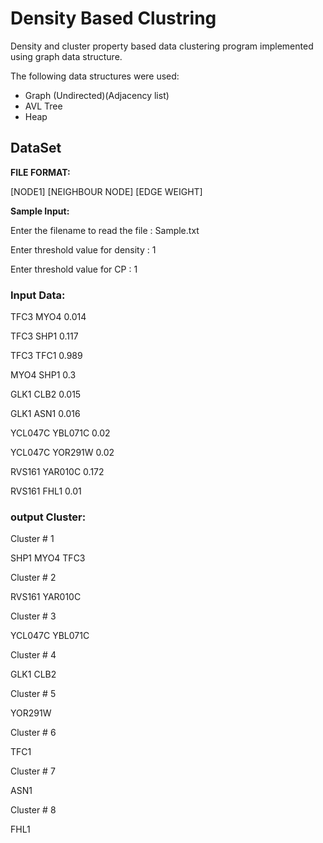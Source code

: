 # Density Based Clustring

Density and cluster property based data clustering program implemented using graph data structure.

The following data structures were used: 
- Graph (Undirected)(Adjacency list)
- AVL Tree
- Heap

## DataSet

<b> FILE FORMAT: </b>

[NODE1] [NEIGHBOUR NODE] [EDGE WEIGHT]

<b> Sample Input: </b>

Enter the filename to read the file : Sample.txt

Enter threshold value for density : 1

Enter threshold value for CP : 1




### Input Data:

TFC3	MYO4	0.014

TFC3	SHP1	0.117

TFC3	TFC1	0.989

MYO4	SHP1	0.3

GLK1	CLB2	0.015

GLK1	ASN1	0.016

YCL047C	YBL071C	0.02

YCL047C	YOR291W	0.02

RVS161	YAR010C	0.172

RVS161	FHL1	0.01




### output Cluster:

Cluster # 1

SHP1	MYO4	TFC3	

Cluster # 2

RVS161	YAR010C	

Cluster # 3

YCL047C	YBL071C	

Cluster # 4

GLK1	CLB2	

Cluster # 5

YOR291W	

Cluster # 6

TFC1	

Cluster # 7

ASN1	

Cluster # 8

FHL1	



